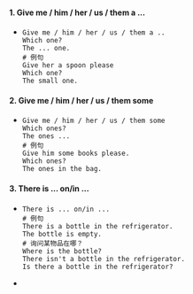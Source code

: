 #### 1. Give me / him / her / us / them a ...

- ```
  Give me / him / her / us / them a ..
  Which one?
  The ... one.
  # 例句
  Give her a spoon please
  Which one?
  The small one.
  ```

#### 2. Give me / him / her / us / them some

- ```
  Give me / him / her / us / them some
  Which ones?
  The ones ...
  # 例句
  Give him some books please.
  Which ones?
  The ones in the bag.
  ```

#### 3. There is ... on/in ...

- ```
  There is ... on/in ...
  # 例句
  There is a bottle in the refrigerator.
  The bottle is empty.
  # 询问某物品在哪？
  Where is the bottle?
  There isn't a bottle in the refrigerator.
  Is there a bottle in the refrigerator?
  ```

- 